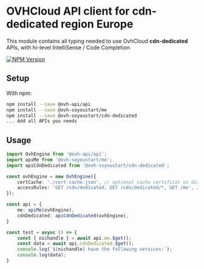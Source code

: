 # OVHCloud API client for **cdn-dedicated** region Europe

This module contains all typing needed to use OvhCloud **cdn-dedicated** APIs, with hi-level IntelliSense / Code Completion

[![NPM Version](https://img.shields.io/npm/v/@ovh-soyoustart/cdn-dedicated.svg?style=flat)](https://www.npmjs.org/package/@ovh-soyoustart/cdn-dedicated)

## Setup

With npm:

```bash
npm install --save @ovh-api/api
npm install --save @ovh-soyoustart/me
npm install --save @ovh-soyoustart/cdn-dedicated
... Add all APIs you needs
```

## Usage

```typescript
import OvhEngine from '@ovh-api/api';
import apiMe from '@ovh-soyoustart/me';
import apiCdnDedicated from '@ovh-soyoustart/cdn-dedicated';

const ovhEngine = new OvhEngine({ 
    certCache: './cert-cache.json', // optional cache certificat on disk.
    accessRules: 'GET /cdn/dedicated, GET /cdn/dedicated/*, GET /me', // optional limit the requested privileges.
});

const api = {
    me: apiMe(ovhEngine),
    cdnDedicated: apiCdnDedicated(ovhEngine),
}

const test = async () => {
    const { nichandle } = await api.me.$get();
    const data = await api.cdnDedicated.$get();
    console.log(`${nichandle} have the following services:`);
    console.log(data);
}
```
